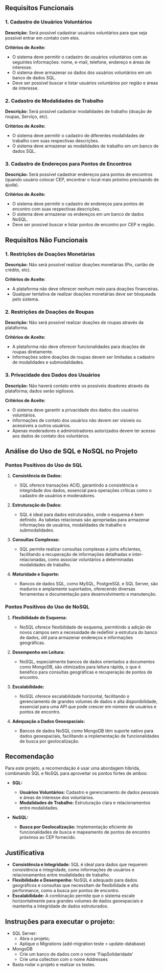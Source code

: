 ## Requisitos Funcionais

### 1. Cadastro de Usuários Voluntários

**Descrição:**
Será possível cadastrar usuários voluntários para que seja possível entrar em contato com eles.

**Critérios de Aceite:**
- O sistema deve permitir o cadastro de usuários voluntários com as seguintes informações: nome, e-mail, telefone, endereço e áreas de interesse.
- O sistema deve armazenar os dados dos usuários voluntários em um banco de dados SQL.
- Deve ser possível buscar e listar usuários voluntários por região e áreas de interesse.

### 2. Cadastro de Modalidades de Trabalho

**Descrição:**
Será possível cadastrar modalidades de trabalho (doação de roupas, Serviço, etc).

**Critérios de Aceite:**
- O sistema deve permitir o cadastro de diferentes modalidades de trabalho com suas respectivas descrições.
- O sistema deve armazenar as modalidades de trabalho em um banco de dados SQL.

### 3. Cadastro de Endereços para Pontos de Encontros

**Descrição:**
Será possível cadastrar endereços para pontos de encontros (quando usuário colocar CEP, encontrar o local mais próximo precisando de ajuda).

**Critérios de Aceite:**
- O sistema deve permitir o cadastro de endereços para pontos de encontro com suas respectivas descrições.
- O sistema deve armazenar os endereços em um banco de dados NoSQL.
- Deve ser possível buscar e listar pontos de encontro por CEP e região.

## Requisitos Não Funcionais

### 1. Restrições de Doações Monetárias

**Descrição:**
Não será possível realizar doações monetárias (Pix, cartão de crédito, etc).

**Critérios de Aceite:**
- A plataforma não deve oferecer nenhum meio para doações financeiras.
- Qualquer tentativa de realizar doações monetárias deve ser bloqueada pelo sistema.

### 2. Restrições de Doações de Roupas

**Descrição:**
Não será possível realizar doações de roupas através da plataforma.

**Critérios de Aceite:**
- A plataforma não deve oferecer funcionalidades para doações de roupas diretamente.
- Informações sobre doações de roupas devem ser limitadas a cadastro de modalidades e submodalidades.

### 3. Privacidade dos Dados dos Usuários

**Descrição:**
Não haverá contato entre os possíveis doadores através da plataforma; dados serão sigilosos.

**Critérios de Aceite:**
- O sistema deve garantir a privacidade dos dados dos usuários voluntários.
- Informações de contato dos usuários não devem ser visíveis ou acessíveis a outros usuários.
- Apenas moderadores e administradores autorizados devem ter acesso aos dados de contato dos voluntários.

## Análise do Uso de SQL e NoSQL no Projeto

### Pontos Positivos do Uso de SQL

1. **Consistência de Dados:**
   - SQL oferece transações ACID, garantindo a consistência e integridade dos dados, essencial para operações críticas como o cadastro de usuários e moderadores.

2. **Estruturação de Dados:**
   - SQL é ideal para dados estruturados, onde o esquema é bem definido. As tabelas relacionais são apropriadas para armazenar informações de usuários, modalidades de trabalho e submodalidades.

3. **Consultas Complexas:**
   - SQL permite realizar consultas complexas e joins eficientes, facilitando a recuperação de informações detalhadas e inter-relacionadas, como associar voluntários a determinadas modalidades de trabalho.

4. **Maturidade e Suporte:**
   - Bancos de dados SQL, como MySQL, PostgreSQL e SQL Server, são maduros e amplamente suportados, oferecendo diversas ferramentas e documentação para desenvolvimento e manutenção.

### Pontos Positivos do Uso de NoSQL

1. **Flexibilidade de Esquema:**
   - NoSQL oferece flexibilidade de esquema, permitindo a adição de novos campos sem a necessidade de redefinir a estrutura do banco de dados, útil para armazenar endereços e informações geográficas.

2. **Desempenho em Leitura:**
   - NoSQL, especialmente bancos de dados orientados a documentos como MongoDB, são otimizados para leitura rápida, o que é benéfico para consultas geográficas e recuperação de pontos de encontro.

3. **Escalabilidade:**
   - NoSQL oferece escalabilidade horizontal, facilitando o gerenciamento de grandes volumes de dados e alta disponibilidade, essencial para uma API que pode crescer em número de usuários e pontos de encontro.

4. **Adequação a Dados Geoespaciais:**
   - Bancos de dados NoSQL como MongoDB têm suporte nativo para dados geoespaciais, facilitando a implementação de funcionalidades de busca por geolocalização.

## Recomendação

Para este projeto, a recomendação é usar uma abordagem híbrida, combinando SQL e NoSQL para aproveitar os pontos fortes de ambos:

- **SQL:**
  - **Usuários Voluntários:** Cadastro e gerenciamento de dados pessoais e áreas de interesse dos voluntários.
  - **Modalidades de Trabalho:** Estruturação clara e relacionamentos entre modalidades.

- **NoSQL:**
  - **Busca por Geolocalização:** Implementação eficiente de funcionalidades de busca e mapeamento de pontos de encontro próximos ao CEP fornecido.

## Justificativa

- **Consistência e Integridade:** SQL é ideal para dados que requerem consistência e integridade, como informações de usuários e relacionamentos entre modalidades de trabalho.
- **Flexibilidade e Desempenho:** NoSQL é adequado para dados geográficos e consultas que necessitam de flexibilidade e alta performance, como a busca por pontos de encontro.
- **Escalabilidade:** A combinação permite que o sistema escale horizontalmente para grandes volumes de dados geoespaciais e mantenha a integridade de dados estruturados.


## Instruções para executar o projeto:
   - SQL Server:
     - Abra o projeto;
     - Aplique o Migrations (add-migration teste > update-database)
   - MongoDB
     - Crie um banco de dados com o nome 'FiapSolidaridade'
     - Crie uma collection com o nome Addresses
- Basta rodar o projeto e realizar os testes.
